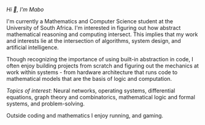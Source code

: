 *Hi 👋, I'm Mabo*

I'm currently a Mathematics and Computer Science student at the University of South Africa. I'm interested in figuring out how abstract mathematical reasoning and computing intersect. This implies that my work and interests lie at the intersection of algorithms, system design, and artificial intelligence.

Though recognizing the importance of using built-in abstraction in code, I often enjoy building projects from scratch and figuring out the mechanics at work within systems - from hardware architecture that runs code to mathematical models that are the basis of logic and computation.

*Topics of interest*: Neural networks, operating systems, differential equations, graph theory and combinatorics, mathematical logic and formal systems, and problem-solving.

Outside coding and mathematics I enjoy running, and gaming.
